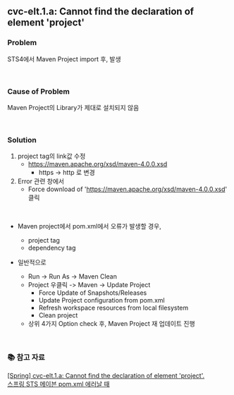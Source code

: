 ## cvc-elt.1.a: Cannot find the declaration of element 'project'

### Problem
STS4에서 Maven Project import 후, 발생

<br/>

### Cause of Problem
Maven Project의 Library가 제대로 설치되지 않음

<br/>

### Solution
1. project tag의 link값 수정
    - https://maven.apache.org/xsd/maven-4.0.0.xsd
        - https -> http 로 변경
2. Error 관련 창에서
    - Force download of 'https://maven.apache.org/xsd/maven-4.0.0.xsd' 클릭

<br/>

* Maven project에서 pom.xml에서 오류가 발생할 경우,
    * project tag
    * dependency tag

* 일반적으로
    * Run -> Run As -> Maven Clean
    * Project 우클릭 -> Maven -> Update Project
        * Force Update of Snapshots/Releases
        * Update Project configuration from pom.xml
        * Refresh workspace resources from local filesystem
        * Clean project
    * 상위 4가지 Option check 후, Maven Project 재 업데이트 진행

<br/>

### 📚 참고 자료
[[Spring] cvc-elt.1.a: Cannot find the declaration of element  'project'.](https://til-make-it.tistory.com/23) <br/>
[스프링 STS 메이븐 pom.xml 에러날 때](https://parkpurong.tistory.com/133)
